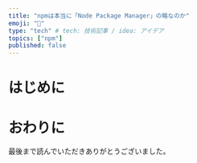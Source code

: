 ```yaml
---
title: "npmは本当に「Node Package Manager」の略なのか"
emoji: "🤔"
type: "tech" # tech: 技術記事 / idea: アイデア
topics: ["npm"]
published: false
---
```


# はじめに

# おわりに

最後まで読んでいただきありがとうございました。